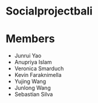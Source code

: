 # Socialprojectbali

# Members

- Junrui Yao
- Anupriya Islam
- Veronica Smarduch
- Kevin Faraknimella
- Yujing Wang
- Junlong Wang
- Sebastian Silva

